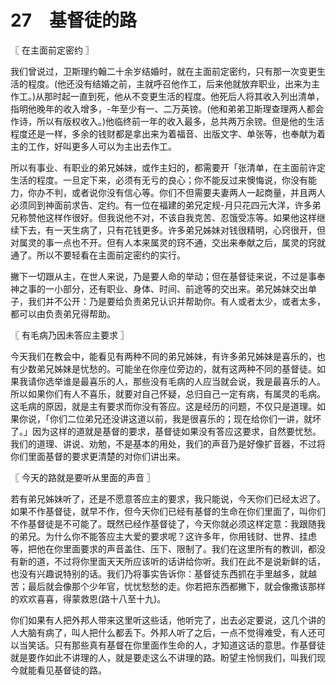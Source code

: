 # 27　基督徒的路



〖 在主面前定密约 〗

我们曾说过，卫斯理约翰二十余岁结婚时，就在主面前定密约，只有那一次变更生活的程度。(他还没有结婚之前，主就呼召他作工，后来他就放弃职业，出来为主作工。)从那时起一直到死，他从不变更生活的程度。他死后人将其收入列出清单，指明他晚年的收入增多，-年至少有一、二万英镑。(他和弟弟卫斯理查理两人都会作诗，所以有版权收入。)他临终前一年的收入最多，总共两万余镑。但是他的生活程度还是一样，多余的钱财都是拿出来为着福音、出版文字、单张等，也奉献为着主的工作，好叫更多人可以为主出去作工。

所以有事业、有职业的弟兄姊妹，或作主妇的，都需要开「张清单，在主面前许定生活的程度。一旦定下来，必须有无亏的良心；你不能反过来懊悔说，你没有能力，你办不判，或者说你没有信心等。你们不但需要夫妻两人一起商量，并且两人必须同到神面前求告、定约。有一位在福建的弟兄定规-月只花四元大洋，许多弟兄称赞他这样作很好。但我说他不对，不该自我克苦、忍饿受冻等。如果他这样继续下去，有一天生病了，只有花钱更多。许多弟兄姊妹对钱很精明，心窍很开，但对属灵的事一点也不开。但有人本来属灵的窍不通，交出来奉献之后，属灵的窍就通了。所以不要轻看在主面前定密约的实行。

撇下一切跟从主，在世人来说，乃是要人命的举动；但在基督徒来说，不过是事奉神之事的一小部分，还有职业、身体、时间、前途等的交出来。弟兄姊妹交出单子，我们并不公开：乃是要给负责弟兄认识并帮助你。有人或者太少，或者太多，都可以由负责弟兄得帮助。



〖 有毛病乃因未答应主要求 〗

今天我们在教会中，能看见有两种不同的弟兄姊妹，有许多弟兄姊妹是喜乐的，也有少数弟兄姊妹是忧愁的。可能坐在你座位旁边的，就有这两种不同的基督徒。如果我请你选举谁是最喜乐的人，那些没有毛病的人应当就会说，我是最喜乐的人。所以如果你们有人不喜乐，就要对自己怀疑，总归自己一定有病，有属灵的毛病。这毛病的原因，就是主有要求而你没有答应。这是经历的问题，不仅只是道理。如果你说，「你们二位弟兄还没讲这道以前，我是很喜乐的；现在给你们一讲，就坏了。」因为这样的道就是基督的要求，基督徒如果没有答应这要求，自然要忧愁。我们的道理、讲说、劝勉，不是基本的用处，我们的声音乃是好像扩音器，不过将你们里面基督的要求更清楚的对你们讲出来。



〖 今天的路就是要听从里面的声音 〗

若有弟兄姊妹听了，还是不愿意答应主的要求，我只能说，今天你们已经太迟了。如果不作基督徒，就早不作，但今天你们已经有基督的生命在你们里面了，叫你们不作基督徒是不可能了。既然已经作基督徒了，今天你就必须这样定意：我跟随我的弟兄。为什么你不能答应主大爱的要求呢？这许多年，你用钱财、世界、挂虑等，把他在你里面要求的声音盖住、压下、限制了。我们在这里所有的教训，都没有新的道，不过将你里面天天所应该听的话讲给你听。我们在此不是说新鲜的话，也没有兴趣说特别的话。我们乃将事实告诉你：基督徒东西抓在手里越多，就越苦；最后就会像那个少年官，忧忧愁愁的走。你若把东西都撇下，就会像撒该那样的欢欢喜喜，得蒙救恩(路十八至十九)。

你们如果有人把外邦人带来这里听这些话，他听完了，出去必定要说，这几个讲的人大脑有病了，叫人把什么都丢下。外邦人听了之后，一点不觉得难受，有人还可以当笑话。只有那些真有基督在你里面作生命的人，才知道这话的意思。作基督徒就是要作如此不讲理的人，就是要走这么不讲理的路。盼望主怜悯我们，叫我们现今就能看见基督徒的路。


